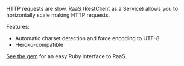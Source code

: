 HTTP requests are slow. RaaS (RestClient as a Service) allows you to horizontally scale making HTTP requests.

Features:
- Automatic charset detection and force encoding to UTF-8
- Heroku-compatible

[See the gem](https://github.com/6/RaaS-gem) for an easy Ruby interface to RaaS.
